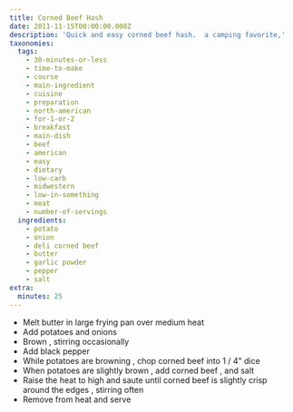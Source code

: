 ```yaml
---
title: Corned Beef Hash
date: 2011-11-15T00:00:00.000Z
description: 'Quick and easy corned beef hash.  a camping favorite,'
taxonomies:
  tags:
    - 30-minutes-or-less
    - time-to-make
    - course
    - main-ingredient
    - cuisine
    - preparation
    - north-american
    - for-1-or-2
    - breakfast
    - main-dish
    - beef
    - american
    - easy
    - dietary
    - low-carb
    - midwestern
    - low-in-something
    - meat
    - number-of-servings
  ingredients:
    - potato
    - onion
    - deli corned beef
    - butter
    - garlic powder
    - pepper
    - salt
extra:
  minutes: 25
---
```

 - Melt butter in large frying pan over medium heat
 - Add potatoes and onions
 - Brown , stirring occasionally
 - Add black pepper
 - While potatoes are browning , chop corned beef into 1 / 4" dice
 - When potatoes are slightly brown , add corned beef , and salt
 - Raise the heat to high and saute until corned beef is slightly crisp around the edges , stirring often
 - Remove from heat and serve
